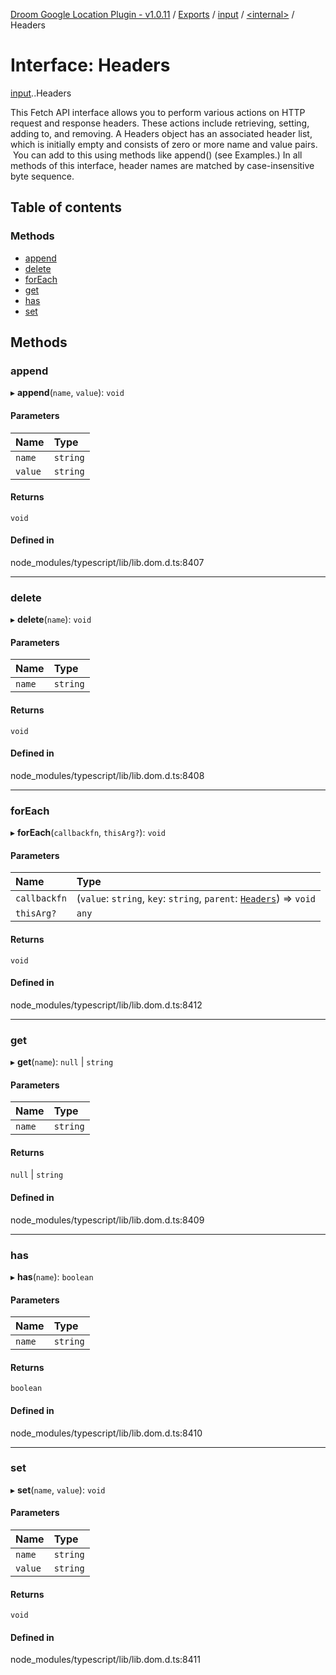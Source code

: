 [Droom Google Location Plugin - v1.0.11](../README.md) / [Exports](../modules.md) / [input](../modules/input.md) / [<internal\>](../modules/input._internal_.md) / Headers

# Interface: Headers

[input](../modules/input.md).[<internal>](../modules/input._internal_.md).Headers

This Fetch API interface allows you to perform various actions on HTTP request and response headers. These actions include retrieving, setting, adding to, and removing. A Headers object has an associated header list, which is initially empty and consists of zero or more name and value pairs.  You can add to this using methods like append() (see Examples.) In all methods of this interface, header names are matched by case-insensitive byte sequence.

## Table of contents

### Methods

- [append](input._internal_.Headers.md#append)
- [delete](input._internal_.Headers.md#delete)
- [forEach](input._internal_.Headers.md#foreach)
- [get](input._internal_.Headers.md#get)
- [has](input._internal_.Headers.md#has)
- [set](input._internal_.Headers.md#set)

## Methods

### append

▸ **append**(`name`, `value`): `void`

#### Parameters

| Name | Type |
| :------ | :------ |
| `name` | `string` |
| `value` | `string` |

#### Returns

`void`

#### Defined in

node_modules/typescript/lib/lib.dom.d.ts:8407

___

### delete

▸ **delete**(`name`): `void`

#### Parameters

| Name | Type |
| :------ | :------ |
| `name` | `string` |

#### Returns

`void`

#### Defined in

node_modules/typescript/lib/lib.dom.d.ts:8408

___

### forEach

▸ **forEach**(`callbackfn`, `thisArg?`): `void`

#### Parameters

| Name | Type |
| :------ | :------ |
| `callbackfn` | (`value`: `string`, `key`: `string`, `parent`: [`Headers`](../modules/input._internal_.md#headers)) => `void` |
| `thisArg?` | `any` |

#### Returns

`void`

#### Defined in

node_modules/typescript/lib/lib.dom.d.ts:8412

___

### get

▸ **get**(`name`): ``null`` \| `string`

#### Parameters

| Name | Type |
| :------ | :------ |
| `name` | `string` |

#### Returns

``null`` \| `string`

#### Defined in

node_modules/typescript/lib/lib.dom.d.ts:8409

___

### has

▸ **has**(`name`): `boolean`

#### Parameters

| Name | Type |
| :------ | :------ |
| `name` | `string` |

#### Returns

`boolean`

#### Defined in

node_modules/typescript/lib/lib.dom.d.ts:8410

___

### set

▸ **set**(`name`, `value`): `void`

#### Parameters

| Name | Type |
| :------ | :------ |
| `name` | `string` |
| `value` | `string` |

#### Returns

`void`

#### Defined in

node_modules/typescript/lib/lib.dom.d.ts:8411
